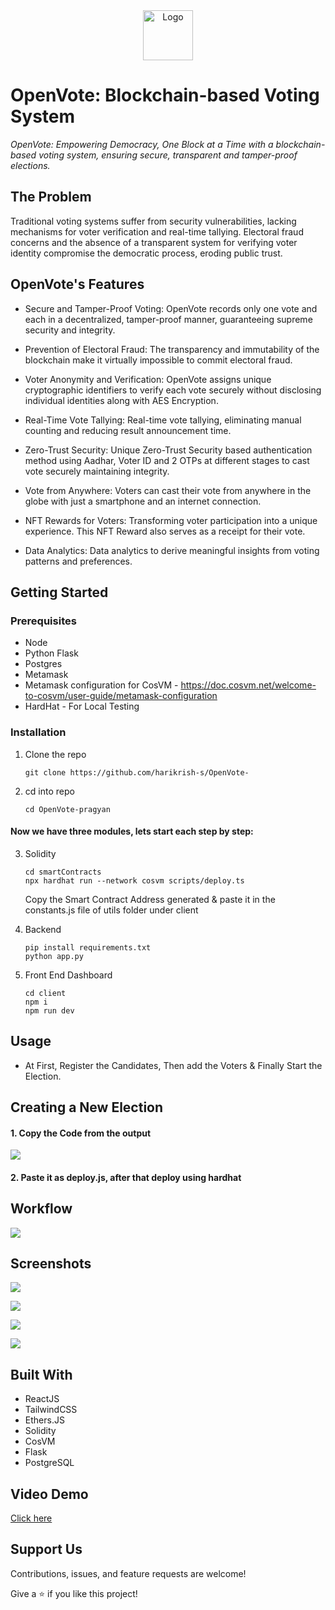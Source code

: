 <div align="center">
    <img src="readme-assets/logo-readme.png" alt="Logo" height="80">
  </div>

# OpenVote: Blockchain-based Voting System

*OpenVote: Empowering Democracy, One Block at a Time with a blockchain-based voting system, ensuring secure, transparent and tamper-proof elections.*

## The Problem
Traditional voting systems suffer from security vulnerabilities, lacking mechanisms for voter verification and real-time tallying. Electoral fraud concerns and the absence of a transparent system for verifying voter identity compromise the democratic process, eroding public trust.

## OpenVote's Features
- Secure and Tamper-Proof Voting: OpenVote records only one vote and each in a decentralized, tamper-proof manner, guaranteeing supreme security and integrity.

- Prevention of Electoral Fraud: The transparency and immutability of the blockchain
make it virtually impossible to commit electoral fraud.

- Voter Anonymity and Verification: OpenVote assigns unique cryptographic identifiers to verify each vote securely without disclosing individual identities along with AES Encryption.

- Real-Time Vote Tallying: Real-time vote tallying, eliminating manual counting and reducing result announcement time.

- Zero-Trust Security: Unique Zero-Trust Security based authentication method using Aadhar, Voter ID and 2 OTPs at different stages to cast vote securely maintaining integrity.

- Vote from Anywhere: Voters can cast their vote from anywhere in the globe with just a smartphone and an internet connection.

- NFT Rewards for Voters: Transforming voter participation into a unique experience. This NFT Reward also serves as a receipt for their vote.

- Data Analytics:  Data analytics to derive meaningful insights from voting patterns and preferences.

## Getting Started

### Prerequisites

* Node
* Python Flask
* Postgres
* Metamask
* Metamask configuration for CosVM - https://doc.cosvm.net/welcome-to-cosvm/user-guide/metamask-configuration
* HardHat - For Local Testing

### Installation



1. Clone the repo
   ```
   git clone https://github.com/harikrish-s/OpenVote-
   ```
   
2. cd into repo
   ```
   cd OpenVote-pragyan
   ```
   
#### Now we have three modules, lets start each step by step:


3. Solidity
   ```
   cd smartContracts
   npx hardhat run --network cosvm scripts/deploy.ts
   ```
   Copy the Smart Contract Address generated & paste it in the constants.js file of utils folder under client
  

4. Backend
   ```
   pip install requirements.txt
   python app.py
   ```
      
5. Front End Dashboard
   ```
   cd client
   npm i
   npm run dev
   ```

<!-- USAGE EXAMPLES -->
## Usage

- At First, Register the Candidates, Then add the Voters & Finally Start the Election.


## Creating a New Election

#### 1. Copy the Code from the output

![](/screenshots/c1.png)

#### 2. Paste it as deploy.js, after that deploy using hardhat


   



## Workflow

![](/screenshots/fc.png)


## Screenshots

![](/screenshots/a1.png)

![](/screenshots/a2.png)

![](/screenshots/a3.png)

![](/screenshots/a4.png)


## Built With

- ReactJS
- TailwindCSS
- Ethers.JS
- Solidity
- CosVM
- Flask
- PostgreSQL

## Video Demo
<a href="https://drive.google.com/file/d/1RPO9ZHSPX-sjxImTTyCg-KXOBzhnSeWx/view?usp=sharing">Click here</a>


## Support Us

Contributions, issues, and feature requests are welcome!

Give a ⭐️ if you like this project!
